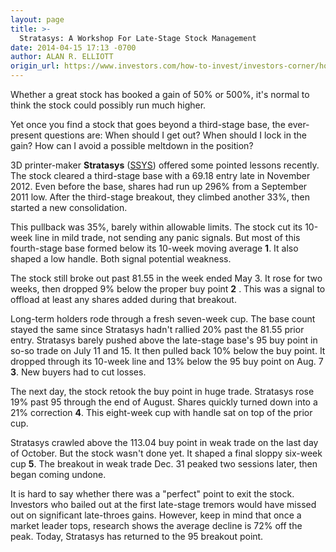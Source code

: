 ```yaml
---
layout: page
title: >-
  Stratasys: A Workshop For Late-Stage Stock Management
date: 2014-04-15 17:13 -0700
author: ALAN R. ELLIOTT
origin_url: https://www.investors.com/how-to-invest/investors-corner/how-to-handle-late-stage-breakouts/
---
```


Whether a great stock has booked a gain of 50% or 500%, it's normal to think the stock could possibly run much higher.

Yet once you find a stock that goes beyond a third-stage base, the ever-present questions are: When should I get out? When should I lock in the gain? How can I avoid a possible meltdown in the position?

3D printer-maker **Stratasys** ([SSYS](https://research.investors.com/quote.aspx?symbol=SSYS)) offered some pointed lessons recently. The stock cleared a third-stage base with a 69.18 entry late in November 2012. Even before the base, shares had run up 296% from a September 2011 low. After the third-stage breakout, they climbed another 33%, then started a new consolidation.

This pullback was 35%, barely within allowable limits. The stock cut its 10-week line in mild trade, not sending any panic signals. But most of this fourth-stage base formed below its 10-week moving average **1**. It also shaped a low handle. Both signal potential weakness.

The stock still broke out past 81.55 in the week ended May 3. It rose for two weeks, then dropped 9% below the proper buy point **2** . This was a signal to offload at least any shares added during that breakout.

Long-term holders rode through a fresh seven-week cup. The base count stayed the same since Stratasys hadn't rallied 20% past the 81.55 prior entry. Stratasys barely pushed above the late-stage base's 95 buy point in so-so trade on July 11 and 15. It then pulled back 10% below the buy point. It dropped through its 10-week line and 13% below the 95 buy point on Aug. 7 **3**. New buyers had to cut losses.

The next day, the stock retook the buy point in huge trade. Stratasys rose 19% past 95 through the end of August. Shares quickly turned down into a 21% correction **4**. This eight-week cup with handle sat on top of the prior cup.

Stratasys crawled above the 113.04 buy point in weak trade on the last day of October. But the stock wasn't done yet. It shaped a final sloppy six-week cup **5**. The breakout in weak trade Dec. 31 peaked two sessions later, then began coming undone.

It is hard to say whether there was a "perfect" point to exit the stock. Investors who bailed out at the first late-stage tremors would have missed out on significant late-throes gains. However, keep in mind that once a market leader tops, research shows the average decline is 72% off the peak. Today, Stratasys has returned to the 95 breakout point.
